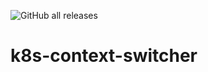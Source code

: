 ![GitHub all releases](https://img.shields.io/github/downloads/bobclarke/k8s-context-switcher/total)

# k8s-context-switcher
